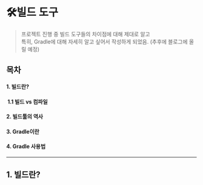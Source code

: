 # 🛠빌드 도구 

> 프로젝트 진행 중 빌드 도구들의 차이점에 대해 제대로 알고 </br>
> 특히, Gradle에 대해 자세히 알고 싶어서 작성하게 되었음. (추후에 블로그에 올릴 예정) 

## 목차

#### 1. 빌드란? </br>
#### &nbsp;1.1 빌드 vs 컴파일</br>
#### 2. 빌드툴의 역사</br>
#### 3. Gradle이란</br>
#### 4. Gradle 사용법 

* * *


## 1. 빌드란?
